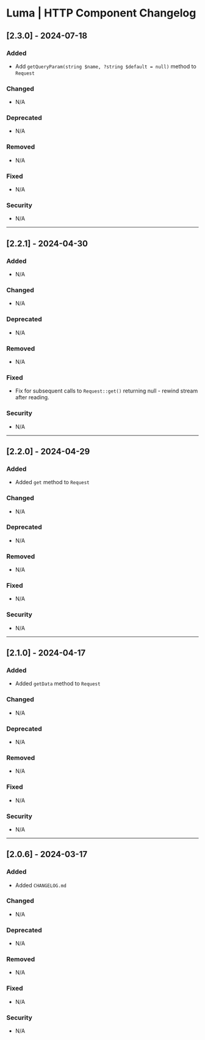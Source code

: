 # Luma | HTTP Component Changelog

## [2.3.0] - 2024-07-18
### Added
- Add `getQueryParam(string $name, ?string $default = null)` method to `Request`

### Changed
- N/A

### Deprecated
- N/A

### Removed
- N/A

### Fixed
- N/A

### Security
- N/A

---

## [2.2.1] - 2024-04-30
### Added
- N/A

### Changed
- N/A

### Deprecated
- N/A

### Removed
- N/A

### Fixed
- Fix for subsequent calls to `Request::get()` returning null - rewind stream after reading.

### Security
- N/A

---

## [2.2.0] - 2024-04-29
### Added
- Added `get` method to `Request`

### Changed
- N/A

### Deprecated
- N/A

### Removed
- N/A

### Fixed
- N/A

### Security
- N/A

---

## [2.1.0] - 2024-04-17
### Added
- Added `getData` method to `Request`

### Changed
- N/A

### Deprecated
- N/A

### Removed
- N/A

### Fixed
- N/A

### Security
- N/A

---

## [2.0.6] - 2024-03-17
### Added
- Added `CHANGELOG.md`

### Changed
- N/A

### Deprecated
- N/A

### Removed
- N/A

### Fixed
- N/A

### Security
- N/A